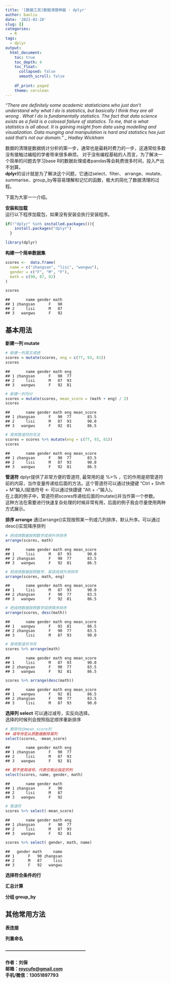 ```yaml
---
title: '[数据工具]数据清理神器 - dplyr'
author: baoliu
date: '2021-02-28'
slug: []
categories:
  - R
tags:
  - dplyr
output: 
  html_document:
    toc: true
    toc_depth: 4
    toc_float: 
      collapsed: false
      smooth_scroll: false
      
    df_print: paged
    theme: cerulean
---
```




  *“There are definitely some academic statisticians who just don’t understand why what I do is statistics, but basically I think they are all wrong . What I do is fundamentally statistics. The fact that data science exists as a field is a colossal failure of statistics. To me, that is what statistics is all about. It is gaining insight from data using modelling and visualization. Data munging and manipulation is hard and statistics has just said that’s not our domain.” _ Hadley Wickham*

  数据的清理是数据统计分析的第一步，通常也是最耗时费力的一步，这通常给多数没有接触过编程的学者带来很多麻烦。
  对于没有编程基础的人而言，为了解决一个简单的问题去学习base R的数据处理或者pandas等会耗费很多时间，投入产出不划算。  
  **dplyr**的设计就是为了解决这个问题，它通过select、filter、 arrange、mutate、summarise、group_by等容易理解和记忆的函数，极大的简化了数据清理的过程。
  
<!-- | 函数名称            | 主要作用              | 备注   | -->
<!-- | :----:              | :----:                | :----: | -->
<!-- |   select            |  选择指定的列         |        | -->
<!-- |   filter            |  选择指定的行         |        | -->
<!-- |   arrange           |  排序                 |        | -->
<!-- |   mutate            |  修改、新增列         |        | -->
<!-- |   summarise         |  汇总计算             |        | -->
<!-- |   group_by          |  分组                 |        | -->

  
  下面为大家一一介绍。


**安装和加载**  
运行以下程序加载包，如果没有安装会执行安装程序。


```r
if(!"dplyr" %in% installed.packages()){
    install.packages("dplyr")
  }

library(dplyr)
```


**构建一个简单数据集**


```r
scores <-  data.frame(
  name = c("zhangsan", "lisi", "wangwu"),
  gender = c("F", "M", "F"),
  math = c(90, 87, 92)
)

scores
```

```
##       name gender math
## 1 zhangsan      F   90
## 2     lisi      M   87
## 3   wangwu      F   92
```

## 基本用法

**新建一列 mutate**

```r
# 新建一列英文成绩
scores = mutate(scores, eng = c(77, 93, 81))
scores
```

```
##       name gender math eng
## 1 zhangsan      F   90  77
## 2     lisi      M   87  93
## 3   wangwu      F   92  81
```

```r
# 新建一列均分
scores = mutate(scores, mean_score = (math + eng) / 2)
scores
```

```
##       name gender math eng mean_score
## 1 zhangsan      F   90  77       83.5
## 2     lisi      M   87  93       90.0
## 3   wangwu      F   92  81       86.5
```

```r
# 使用管道符的写法
scores = scores %>% mutate(eng = c(77, 93, 81))
scores
```

```
##       name gender math eng mean_score
## 1 zhangsan      F   90  77       83.5
## 2     lisi      M   87  93       90.0
## 3   wangwu      F   92  81       86.5
```

**管道符**
dplyr提供了非常方便的管道符, 最常用的是 %>% ，它的作用是把管道符前的内容，当作变量传递给后面的方法。这个管道符可以通过快捷键 “Ctrl + Shift + M”输入(赋值符号 <- 可以通过快捷键 “Alt + -”输入)。  
在上面的例子中，管道符把scores传递给后面的mutate()并当作第一个参数。  
这种方法在需要进行快速复杂处理的时候非常有用，后面的例子我会尽量使用两种方式展示。


**排序 arrange**
通过arrange()实现按照某一列或几列排序，默认升序。可以通过desc()实现降序排列


```r
# 把成绩数据按照数学成绩升序排序
arrange(scores, math)
```

```
##       name gender math eng mean_score
## 1     lisi      M   87  93       90.0
## 2 zhangsan      F   90  77       83.5
## 3   wangwu      F   92  81       86.5
```

```r
# 把成绩数据按照数学、英语成绩升序排序
arrange(scores, math, eng)
```

```
##       name gender math eng mean_score
## 1     lisi      M   87  93       90.0
## 2 zhangsan      F   90  77       83.5
## 3   wangwu      F   92  81       86.5
```

```r
# 把成绩数据按照数学成绩降序排序
arrange(scores, desc(math))
```

```
##       name gender math eng mean_score
## 1   wangwu      F   92  81       86.5
## 2 zhangsan      F   90  77       83.5
## 3     lisi      M   87  93       90.0
```

```r
# 使用管道符书写
scores %>% arrange(math)
```

```
##       name gender math eng mean_score
## 1     lisi      M   87  93       90.0
## 2 zhangsan      F   90  77       83.5
## 3   wangwu      F   92  81       86.5
```

```r
scores %>% arrange(desc(math))
```

```
##       name gender math eng mean_score
## 1   wangwu      F   92  81       86.5
## 2 zhangsan      F   90  77       83.5
## 3     lisi      M   87  93       90.0
```


**选择列 select**
可以通过减号，实反向选择。  
选择的时候列会按照指定顺序重新排序


```r
# 删除均分mean_score列
## 减号待变从原数据删除某列
select(scores, -mean_score)
```

```
##       name gender math eng
## 1 zhangsan      F   90  77
## 2     lisi      M   87  93
## 3   wangwu      F   92  81
```

```r
## 若不使用减号，代表仅取出指定的列
select(scores, name, gender, math)
```

```
##       name gender math
## 1 zhangsan      F   90
## 2     lisi      M   87
## 3   wangwu      F   92
```

```r
# 管道符
scores %>% select(-mean_score)
```

```
##       name gender math eng
## 1 zhangsan      F   90  77
## 2     lisi      M   87  93
## 3   wangwu      F   92  81
```

```r
scores %>% select( gender, math, name)
```

```
##   gender math     name
## 1      F   90 zhangsan
## 2      M   87     lisi
## 3      F   92   wangwu
```


**选择符合条件的行**

**汇总计算**

**分组 group_by**

## 其他常用方法

**表连接**


**列重命名**


#### —————————————————— 
**作者：刘保**  
**邮箱：roycufe@gmail.com**  
**手机/微信：13051897793**  


